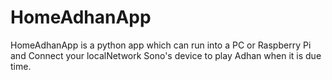 # HomeAdhanApp
HomeAdhanApp is a python app which can run into a PC or Raspberry Pi and Connect your localNetwork Sono's device to play Adhan when it is due time.
